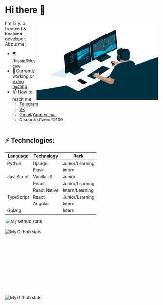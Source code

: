 # Hi there 👋
<img align="right" alt="GIF" src="https://github.com/d1zero/d1zero/blob/main/code.gif?raw=true" width="400" height="260" />
I'm 18 y. o. frontend & backend developer. 
About me:

- &#127759; Russia/Moscow
- 🔭 Currently working on [Video hosting](https://github.com/d1zero/videohosting)
- 📫 How to reach me: 
	 - [Telegram](https://t.me/d1z3ro)
	 - [Vk](https://vk.com/d1zero)
	 - [Gmail](mailto:alexsergeev45@gmail.com)/[Yandex mail](mailto:asashek@ya.ru)
	 -  Discord: d1zero#5130
<br/><br/>

## ⚡ Technologies: 
|Language        |Technology                     |Rank                         |
|----------------|-------------------------------|-----------------------------|
|Python          |Django                         |Junior/Learning              |
|                |Flask                          |Intern                       |
|JavaScript      |Vanilla JS                     |Junior                       |
|                |React                          |Junior/Learning              |
|                |React Native                   |Intern/Learning              |
|TypeScript      |React                          |Junior/Learning              |
|                |Angular                        |Intern                       |
|Golang          |                               |Intern                       |

<div style='display: flex; flex-direction: column; width: 100%; align-items: center'>
	
<img alt="My Github stats" align="center" width="500px"  src="https://github-readme-stats.vercel.app/api/top-langs/?username=d1zero&theme=radical&show_icons=true" href="https://github.com/d1zero"/>

<br/>

<img alt="My Github stats" align="center" width="800px" height="200px" src="https://github-readme-stats.vercel.app/api?username=d1zero&theme=radical&show_icons=true" href="https://github.com/d1zero"/>

<br/>

<img alt="My Github stats" align="center" width="800px" height="200px" src="https://github-readme-streak-stats.herokuapp.com/?user=d1zero&layout=compact&theme=radical" alt="d1zero" />
	
</div>
